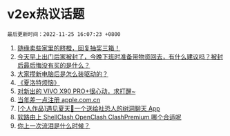 # v2ex热议话题

`最后更新时间：2022-11-25 16:07:23 +0800`

1. [随缘卖些家里的脐橙，回复抽奖三箱！](https://www.v2ex.com/t/897658)
1. [今天早上出门后家被封了，今晚下班时准备带物资回去，有什么建议吗？被封后最后悔没有买的是什么？](https://www.v2ex.com/t/897775)
1. [大家攒新电脑后是怎么装驱动的？](https://www.v2ex.com/t/897632)
1. [《夏洛特烦恼》](https://www.v2ex.com/t/897789)
1. [对新出的 VIVO X90 PRO+很心动，求打醒~](https://www.v2ex.com/t/897776)
1. [当年差一点注册 apple.com.cn](https://www.v2ex.com/t/897770)
1. [[个人作品]遇见夏天🔆一个送给社恐人的树洞聊天 App](https://www.v2ex.com/t/897771)
1. [软路由上 ShellClash OpenClash ClashPremium 哪个合适呢](https://www.v2ex.com/t/897759)
1. [你上一次流泪是什么时候？](https://www.v2ex.com/t/897718)

